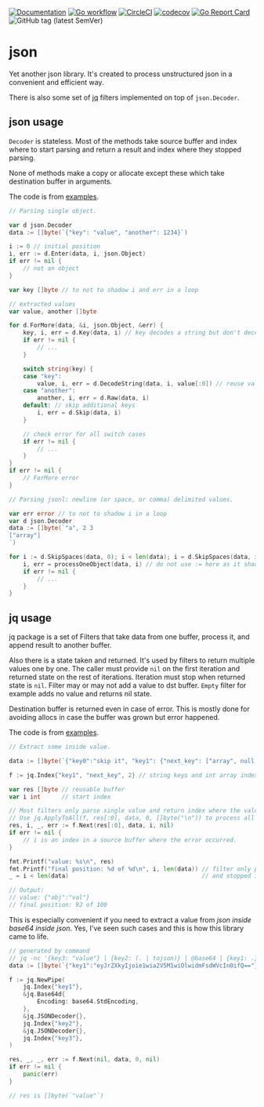 [![Documentation](https://pkg.go.dev/badge/nikand.dev/go/json)](https://pkg.go.dev/nikand.dev/go/json?tab=doc)
[![Go workflow](https://github.com/nikandfor/json/actions/workflows/go.yml/badge.svg)](https://github.com/nikandfor/json/actions/workflows/go.yml)
[![CircleCI](https://circleci.com/gh/nikandfor/json.svg?style=svg)](https://circleci.com/gh/nikandfor/json)
[![codecov](https://codecov.io/gh/nikandfor/json/branch/master/graph/badge.svg)](https://codecov.io/gh/nikandfor/json)
[![Go Report Card](https://goreportcard.com/badge/nikand.dev/go/json)](https://goreportcard.com/report/nikand.dev/go/json)
![GitHub tag (latest SemVer)](https://img.shields.io/github/v/tag/nikandfor/json?sort=semver)

# json

Yet another json library.
It's created to process unstructured json in a convenient and efficient way.

There is also some set of [jq](https://jqlang.github.io/jq/manual/) filters implemented on top of `json.Decoder`.

## json usage

`Decoder` is stateless.
Most of the methods take source buffer and index where to start parsing and return a result and index where they stopped parsing.

None of methods make a copy or allocate except these which take destination buffer in arguments.

The code is from [examples](./examples_test.go).

```go
// Parsing single object.

var d json.Decoder
data := []byte(`{"key": "value", "another": 1234}`)

i := 0 // initial position
i, err := d.Enter(data, i, json.Object)
if err != nil {
	// not an object
}

var key []byte // to not to shadow i and err in a loop

// extracted values
var value, another []byte

for d.ForMore(data, &i, json.Object, &err) {
	key, i, err = d.Key(data, i) // key decodes a string but don't decode '\n', '\"', '\xXX' and others
	if err != nil {
		// ...
	}

	switch string(key) {
	case "key":
		value, i, err = d.DecodeString(data, i, value[:0]) // reuse value buffer if we are in a loop or something
	case "another":
		another, i, err = d.Raw(data, i)
	default: // skip additional keys
		i, err = d.Skip(data, i)
	}

	// check error for all switch cases
	if err != nil {
		// ...
	}
}
if err != nil {
	// ForMore error
}
```

```go
// Parsing jsonl: newline (or space, or comma) delimited values.

var err error // to not to shadow i in a loop
var d json.Decoder
data := []byte(`"a", 2 3
["array"]
`)

for i := d.SkipSpaces(data, 0); i < len(data); i = d.SkipSpaces(data, i) { // eat spaces and not try to read the value from string "\n"
	i, err = processOneObject(data, i) // do not use := here as it shadows i and loop will restart from the same index
	if err != nil {
		// ...
	}
}
```

## jq usage

jq package is a set of Filters that take data from one buffer, process it, and append result to another buffer.

Also there is a state taken and returned.
It's used by filters to return multiple values one by one.
The caller must provide `nil` on the first iteration and returned state on the rest of iterations.
Iteration must stop when returned state is `nil`.
Filter may or may not add a value to dst buffer.
`Empty` filter for example adds no value and returns nil state.

Destination buffer is returned even in case of error.
This is mostly done for avoiding allocs in case the buffer was grown but error happened.

The code is from [examples](./jq/examples_test.go).

```go
// Extract some inside value.

data := []byte(`{"key0":"skip it", "key1": {"next_key": ["array", null, {"obj":"val"}, "trailing element"]}}  "next"`)

f := jq.Index{"key1", "next_key", 2} // string keys and int array indexes are supported

var res []byte // reusable buffer
var i int      // start index

// Most filters only parse single value and return index where the value ended.
// Use jq.ApplyToAll(f, res[:0], data, 0, []byte("\n")) to process all values in a buffer.
res, i, _, err := f.Next(res[:0], data, i, nil)
if err != nil {
	// i is an index in a source buffer where the error occurred.
}

fmt.Printf("value: %s\n", res)
fmt.Printf("final position: %d of %d\n", i, len(data)) // filter only parsed first value in the buffer
_ = i < len(data)                                      // and stopped immideately after it

// Output:
// value: {"obj":"val"}
// final position: 92 of 100
```

This is especially convenient if you need to extract a value from *json inside base64 inside json*.
Yes, I've seen such cases and this is how this library came to life.

```go
// generated by command
// jq -nc '{key3: "value"} | {key2: (. | tojson)} | @base64 | {key1: .}'
data := []byte(`{"key1":"eyJrZXkyIjoie1wia2V5M1wiOlwidmFsdWVcIn0ifQ=="}`)

f := jq.NewPipe(
	jq.Index{"key1"},
	&jq.Base64d{
		Encoding: base64.StdEncoding,
	},
	&jq.JSONDecoder{},
	jq.Index{"key2"},
	&jq.JSONDecoder{},
	jq.Index{"key3"},
)

res, _, _, err := f.Next(nil, data, 0, nil)
if err != nil {
	panic(err)
}

// res is []byte(`"value"`)
```
